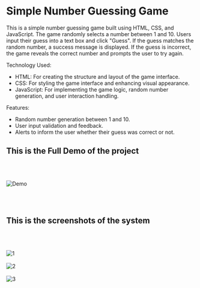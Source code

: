<h1>Simple Number Guessing Game</h1>

This is a simple number guessing game built using HTML, CSS, and JavaScript. The game randomly selects a number between 1 and 10. Users input their guess into a text box and click "Guess". If the guess matches the random number, a success message is displayed. If the guess is incorrect, the game reveals the correct number and prompts the user to try again.

Technology Used:
<ul>
<li>HTML: For creating the structure and layout of the game interface.</li>
<li>CSS: For styling the game interface and enhancing visual appearance.</li>
<li>JavaScript: For implementing the game logic, random number generation, and user interaction handling.</li>
</ul>

Features:
<ul>
<li>Random number generation between 1 and 10.</li>
<li>User input validation and feedback.</li>
<li>Alerts to inform the user whether their guess was correct or not.</li>
</ul>


<h2>This is the Full Demo of the project</h2><br><br>

![Demo](https://github.com/kusha2000/Simple-Number-Guessing-Game/assets/127003267/3052758a-eed5-4efe-8e9e-0c38700c139b)

<br><br>
<h2>This is the screenshots of the system</h2><br><br>

![1](https://github.com/kusha2000/Simple-Number-Guessing-Game/assets/127003267/08c1e802-13ac-4308-8212-8d1e1dd95b31)<br><br>
![2](https://github.com/kusha2000/Simple-Number-Guessing-Game/assets/127003267/33e64425-1e9b-4691-ad5f-6091451cfac3)<br><br>
![3](https://github.com/kusha2000/Simple-Number-Guessing-Game/assets/127003267/d72f4298-378b-4db6-a295-396a62da8ad5)<br><br>


